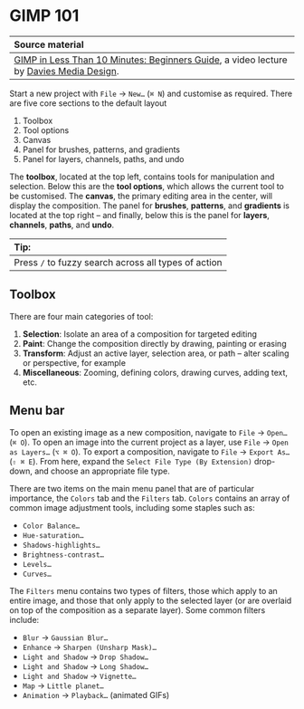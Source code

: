# GIMP 101

| Source material |
| :--- |
| [GIMP in Less Than 10 Minutes: Beginners Guide](https://www.youtube.com/watch?v=_L_MMU22bAw), a video lecture by [Davies Media Design](https://www.youtube.com/@DaviesMediaDesign). |

<!--For reference:-->
<!--⌘ Command (or Cmd)-->
<!--⇧ Shift-->
<!--⌥ Option (or Alt)-->
<!--⌃ Control (or Ctrl)-->
<!--→ Rightwards arrow-->
<!--← Leftwards arrow-->

Start a new project with `File` → `New…` (`⌘ N`) and customise as required. There are five core sections to the default layout

1. Toolbox
1. Tool options
1. Canvas
1. Panel for brushes, patterns, and gradients
1. Panel for layers, channels, paths, and undo

The **toolbox**, located at the top left, contains tools for manipulation and selection. Below this are the **tool options**, which allows the current tool to be customised. The **canvas**, the primary editing area in the center, will display the composition. The panel for **brushes**, **patterns**, and **gradients** is located at the top right – and finally, below this is the panel for **layers**, **channels**, **paths**, and **undo**.

| Tip: |
| :--- |
| Press `/` to fuzzy search across all types of action |

## Toolbox

There are four main categories of tool:

1. **Selection**: Isolate an area of a composition for targeted editing
1. **Paint**: Change the composition directly by drawing, painting or erasing
1. **Transform**: Adjust an active layer, selection area, or path – alter scaling or perspective, for example
1. **Miscellaneous**: Zooming, defining colors, drawing curves, adding text, etc.

## Menu bar

To open an existing image as a new composition, navigate to `File` → `Open…` (`⌘ O`). To open an image into the current project as a layer, use `File` → `Open as Layers…` (`⌥ ⌘ O`). To export a composition, navigate to `File` → `Export As…` (`⇧ ⌘ E`). From here, expand the `Select File Type (By Extension)` drop-down, and choose an appropriate file type.

There are two items on the main menu panel that are of particular importance, the `Colors` tab and the `Filters` tab. `Colors` contains an array of common image adjustment tools, including some staples such as:

- `Color Balance…`
- `Hue-saturation…`
- `Shadows-highlights…`
- `Brightness-contrast…`
- `Levels…`
- `Curves…`

The `Filters` menu contains two types of filters, those which apply to an entire image, and those that only apply to the selected layer (or are overlaid on top of the composition as a separate layer). Some common filters include:

- `Blur` → `Gaussian Blur…`
- `Enhance` → `Sharpen (Unsharp Mask)…`
- `Light and Shadow` → `Drop Shadow…`
- `Light and Shadow` → `Long Shadow…`
- `Light and Shadow` → `Vignette…`
- `Map` → `Little planet…`
- `Animation` → `Playback…` (animated GIFs)
